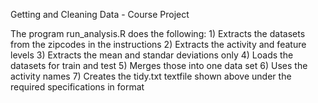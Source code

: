 Getting and Cleaning Data - Course Project

The program run_analysis.R does the following:
    1) Extracts the datasets from the zipcodes in the instructions
    2) Extracts the activity and feature levels
    3) Extracts the mean and standar deviations only
    4) Loads the datasets for train and test
    5) Merges those into one data set
    6) Uses the activity names 
    7) Creates the tidy.txt textfile shown above under the required specifications in format
    
 
